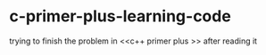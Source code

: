 # c-primer-plus-learning-code
trying to finish the problem in &lt;&lt;c++ primer plus >> after reading it
